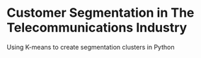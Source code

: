 # Customer Segmentation in The Telecommunications Industry
Using K-means to create segmentation clusters in Python
